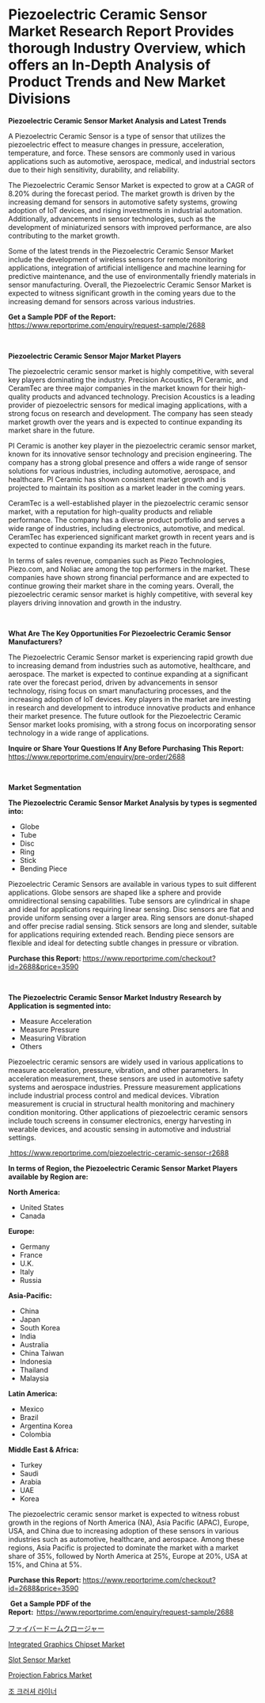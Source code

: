 <p><h1>Piezoelectric Ceramic Sensor Market Research Report Provides thorough Industry Overview, which offers an In-Depth Analysis of Product Trends and New Market Divisions</h1></p><p><strong>Piezoelectric Ceramic Sensor Market Analysis and Latest Trends</strong></p>
<p><p>A Piezoelectric Ceramic Sensor is a type of sensor that utilizes the piezoelectric effect to measure changes in pressure, acceleration, temperature, and force. These sensors are commonly used in various applications such as automotive, aerospace, medical, and industrial sectors due to their high sensitivity, durability, and reliability.</p><p>The Piezoelectric Ceramic Sensor Market is expected to grow at a CAGR of 8.20% during the forecast period. The market growth is driven by the increasing demand for sensors in automotive safety systems, growing adoption of IoT devices, and rising investments in industrial automation. Additionally, advancements in sensor technologies, such as the development of miniaturized sensors with improved performance, are also contributing to the market growth.</p><p>Some of the latest trends in the Piezoelectric Ceramic Sensor Market include the development of wireless sensors for remote monitoring applications, integration of artificial intelligence and machine learning for predictive maintenance, and the use of environmentally friendly materials in sensor manufacturing. Overall, the Piezoelectric Ceramic Sensor Market is expected to witness significant growth in the coming years due to the increasing demand for sensors across various industries.</p></p>
<p><strong>Get a Sample PDF of the Report:&nbsp;</strong> <a href="https://www.reportprime.com/enquiry/request-sample/2688">https://www.reportprime.com/enquiry/request-sample/2688</a></p>
<p>&nbsp;</p>
<p><strong>Piezoelectric Ceramic Sensor Major Market Players</strong></p>
<p><p>The piezoelectric ceramic sensor market is highly competitive, with several key players dominating the industry. Precision Acoustics, PI Ceramic, and CeramTec are three major companies in the market known for their high-quality products and advanced technology. Precision Acoustics is a leading provider of piezoelectric sensors for medical imaging applications, with a strong focus on research and development. The company has seen steady market growth over the years and is expected to continue expanding its market share in the future.</p><p>PI Ceramic is another key player in the piezoelectric ceramic sensor market, known for its innovative sensor technology and precision engineering. The company has a strong global presence and offers a wide range of sensor solutions for various industries, including automotive, aerospace, and healthcare. PI Ceramic has shown consistent market growth and is projected to maintain its position as a market leader in the coming years.</p><p>CeramTec is a well-established player in the piezoelectric ceramic sensor market, with a reputation for high-quality products and reliable performance. The company has a diverse product portfolio and serves a wide range of industries, including electronics, automotive, and medical. CeramTec has experienced significant market growth in recent years and is expected to continue expanding its market reach in the future.</p><p>In terms of sales revenue, companies such as Piezo Technologies, Piezo.com, and Noliac are among the top performers in the market. These companies have shown strong financial performance and are expected to continue growing their market share in the coming years. Overall, the piezoelectric ceramic sensor market is highly competitive, with several key players driving innovation and growth in the industry.</p></p>
<p>&nbsp;</p>
<p><strong>What Are The Key Opportunities For Piezoelectric Ceramic Sensor Manufacturers?</strong></p>
<p><p>The Piezoelectric Ceramic Sensor market is experiencing rapid growth due to increasing demand from industries such as automotive, healthcare, and aerospace. The market is expected to continue expanding at a significant rate over the forecast period, driven by advancements in sensor technology, rising focus on smart manufacturing processes, and the increasing adoption of IoT devices. Key players in the market are investing in research and development to introduce innovative products and enhance their market presence. The future outlook for the Piezoelectric Ceramic Sensor market looks promising, with a strong focus on incorporating sensor technology in a wide range of applications.</p></p>
<p><strong>Inquire or Share Your Questions If Any Before Purchasing This Report:</strong> <a href="https://www.reportprime.com/enquiry/pre-order/2688">https://www.reportprime.com/enquiry/pre-order/2688</a></p>
<p>&nbsp;</p>
<p><strong>Market Segmentation</strong></p>
<p><strong>The Piezoelectric Ceramic Sensor Market Analysis by types is segmented into:</strong></p>
<p><ul><li>Globe</li><li>Tube</li><li>Disc</li><li>Ring</li><li>Stick</li><li>Bending Piece</li></ul></p>
<p><p>Piezoelectric Ceramic Sensors are available in various types to suit different applications. Globe sensors are shaped like a sphere and provide omnidirectional sensing capabilities. Tube sensors are cylindrical in shape and ideal for applications requiring linear sensing. Disc sensors are flat and provide uniform sensing over a larger area. Ring sensors are donut-shaped and offer precise radial sensing. Stick sensors are long and slender, suitable for applications requiring extended reach. Bending piece sensors are flexible and ideal for detecting subtle changes in pressure or vibration.</p></p>
<p><strong>Purchase this Report:&nbsp;</strong><a href="https://www.reportprime.com/checkout?id=2688&price=3590">https://www.reportprime.com/checkout?id=2688&price=3590</a></p>
<p>&nbsp;</p>
<p><strong>The Piezoelectric Ceramic Sensor Market Industry Research by Application is segmented into:</strong></p>
<p><ul><li>Measure Acceleration</li><li>Measure Pressure</li><li>Measuring Vibration</li><li>Others</li></ul></p>
<p><p>Piezoelectric ceramic sensors are widely used in various applications to measure acceleration, pressure, vibration, and other parameters. In acceleration measurement, these sensors are used in automotive safety systems and aerospace industries. Pressure measurement applications include industrial process control and medical devices. Vibration measurement is crucial in structural health monitoring and machinery condition monitoring. Other applications of piezoelectric ceramic sensors include touch screens in consumer electronics, energy harvesting in wearable devices, and acoustic sensing in automotive and industrial settings.</p></p>
<p><a href="https://www.reportprime.com/piezoelectric-ceramic-sensor-r2688">&nbsp;https://www.reportprime.com/piezoelectric-ceramic-sensor-r2688</a></p>
<p><strong>In terms of Region, the Piezoelectric Ceramic Sensor Market Players available by Region are:</strong></p>
<p>
    <p> <strong> North America: </strong>
        <ul>
            <li>United States</li>
            <li>Canada</li>
        </ul>
        </p> 
    <p> <strong> Europe: </strong>
        <ul>
            <li>Germany</li>
            <li>France</li>
            <li>U.K.</li>
            <li>Italy</li>
            <li>Russia</li>
        </ul>
        </p> 
    <p> <strong> Asia-Pacific: </strong>
        <ul>
            <li>China</li>
            <li>Japan</li>
            <li>South Korea</li>
            <li>India</li>
            <li>Australia</li>
            <li>China Taiwan</li>
            <li>Indonesia</li>
            <li>Thailand</li>
            <li>Malaysia</li>
        </ul>
        </p> 
    <p> <strong> Latin America: </strong>
        <ul>
            <li>Mexico</li>
            <li>Brazil</li>
            <li>Argentina Korea</li>
            <li>Colombia</li>
        </ul>
        </p> 
    <p> <strong> Middle East & Africa: </strong>
        <ul>
            <li>Turkey</li>
            <li>Saudi</li>
            <li>Arabia</li>
            <li>UAE</li>
            <li>Korea</li>
        </ul>
    </p>
    </p>
<p><p>The piezoelectric ceramic sensor market is expected to witness robust growth in the regions of North America (NA), Asia Pacific (APAC), Europe, USA, and China due to increasing adoption of these sensors in various industries such as automotive, healthcare, and aerospace. Among these regions, Asia Pacific is projected to dominate the market with a market share of 35%, followed by North America at 25%, Europe at 20%, USA at 15%, and China at 5%.</p></p>
<p><strong>Purchase this Report: </strong><a href="https://www.reportprime.com/checkout?id=2688&price=3590">https://www.reportprime.com/checkout?id=2688&price=3590</a></p>
<p>&nbsp;<strong>Get a Sample PDF of the Report:&nbsp;&nbsp;</strong><a href="https://www.reportprime.com/enquiry/request-sample/2688">https://www.reportprime.com/enquiry/request-sample/2688</a></p>
<p><strong></strong></p>
<p><p><a href="https://github.com/hilmi-2a/Market-Research-Report-List-1/blob/main/549601972477.md">ファイバードームクロージャー</a></p><p><a href="https://github.com/jerrycopelandthomaswsqd8q/Market-Research-Report-List-2/blob/main/integrated-graphics-chipset-market.md">Integrated Graphics Chipset Market</a></p><p><a href="https://github.com/brenzgnarento/Market-Research-Report-List-2/blob/main/slot-sensor-market.md">Slot Sensor Market</a></p><p><a href="https://issuu.com/reportprime-2/docs/projection-fabrics-market-size-2030.pptx">Projection Fabrics Market</a></p><p><a href="https://github.com/camron674/Market-Research-Report-List-1/blob/main/942827969362.md">조 크러셔 라이너</a></p></p>